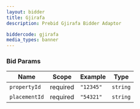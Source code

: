 ```yaml
---
layout: bidder
title: Gjirafa
description: Prebid Gjirafa Bidder Adaptor

biddercode: gjirafa
media_types: banner
---
```



### Bid Params

| Name          | Scope    | Example            | Type      |
|---------------|----------|--------------------|-----------|
| `propertyId`  | required | `"12345"`          | `string`  |
| `placementId` | required | `"54321"`          | `string`  |